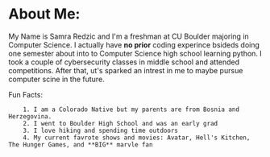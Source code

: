 # About Me: 

My Name is Samra Redzic and I'm a freshman at CU Boulder majoring in Computer Science.
I actually have **no prior** coding experince bsideds doing one semester about into to Computer Science high school learning python. 
I took a couple of cybersecurity classes in middle school and attended competitions. After that, ut's sparked an intrest in me to maybe pursue computer scine in the future.

Fun Facts: 

        1. I am a Colorado Native but my parents are from Bosnia and Herzegovina. 
        2. I went to Boulder High School and was an early grad 
        3. I love hiking and spending time outdoors
        4. My current favrote shows and movies: Avatar, Hell's Kitchen, The Hunger Games, and **BIG** marvle fan

 




